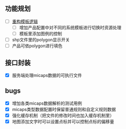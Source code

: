 ## 功能规划
- [ ] [重构模板逻辑](./issues/template.md)
	- [ ] 增加产品配置中对不同的系统模板进行切换时资源处理
	- [ ] 模板里添加图例的控制
- [ ] shp文件里的polygon显示开关
- [ ] 产品可依polygon进行填色

## 接口封装
- [x] 服务端处理micaps数据的可执行文件

## bugs
- [x] 增加各类micaps数据解析的测试用例
- [x] micaps类型数据配置时保留普通规则和自定义规则数据
- [x] 强化缓存机制（把文件的修改时间也加入缓存机制里）
- [x] 地图添加文字时可以设置点标并可以控制点标的偏移量
